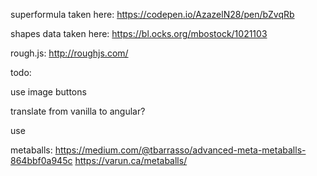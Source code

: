 superformula taken here: https://codepen.io/AzazelN28/pen/bZvqRb

shapes data taken here: https://bl.ocks.org/mbostock/1021103

rough.js: http://roughjs.com/

todo:

use image buttons

translate from vanilla to angular?

use <script src="https://unpkg.com/wired-elements@latest/dist/wired-elements.bundled.min.js"></script>

metaballs: 
  https://medium.com/@tbarrasso/advanced-meta-metaballs-864bbf0a945c
  https://varun.ca/metaballs/



